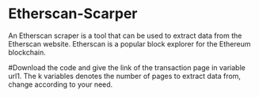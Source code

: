 # Etherscan-Scarper
 An Etherscan scraper is a tool that can be used to extract data from the Etherscan website. Etherscan is a popular block explorer for the Ethereum blockchain.

 #Download the code and give the link of the transaction page in variable url1. The k variables denotes the number of pages to extract data from, change according to your need.
